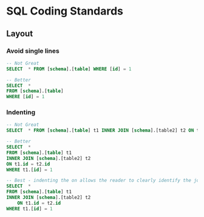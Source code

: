 # SQL Coding Standards

## Layout

### Avoid single lines

```sql
-- Not Great
SELECT  * FROM [schema].[table] WHERE [id] = 1

-- Better
SELECT  *
FROM [schema].[table]
WHERE [id] = 1
```

### Indenting

```sql
-- Not Great
SELECT  * FROM [schema].[table] t1 INNER JOIN [schema].[table2] t2 ON t1.id = t2.id WHERE t1.[id] = 1

-- Better
SELECT  *
FROM [schema].[table] t1
INNER JOIN [schema].[table2] t2
ON t1.id = t2.id
WHERE t1.[id] = 1

-- Best - indenting the on allows the reader to clearly identify the join condition.
SELECT  *
FROM [schema].[table] t1
INNER JOIN [schema].[table2] t2
    ON t1.id = t2.id
WHERE t1.[id] = 1
```